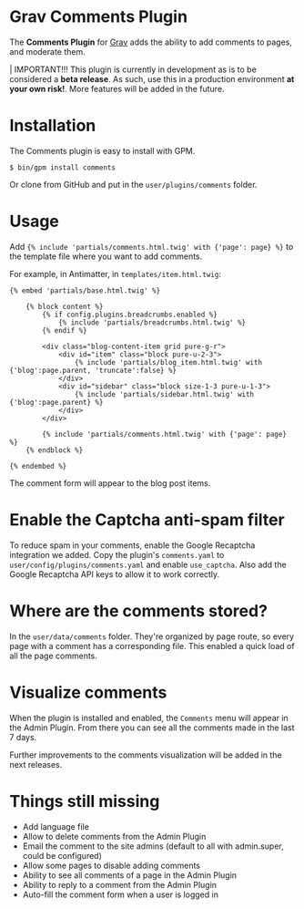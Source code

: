 # Grav Comments Plugin

The **Comments Plugin** for [Grav](http://github.com/getgrav/grav) adds the ability to add comments to pages, and moderate them.

| IMPORTANT!!! This plugin is currently in development as is to be considered a **beta release**.  As such, use this in a production environment **at your own risk!**. More features will be added in the future.

# Installation

The Comments plugin is easy to install with GPM.

```
$ bin/gpm install comments
```

Or clone from GitHub and put in the `user/plugins/comments` folder.

# Usage

Add `{% include 'partials/comments.html.twig' with {'page': page} %}` to the template file where you want to add comments.

For example, in Antimatter, in `templates/item.html.twig`:

```twig
{% embed 'partials/base.html.twig' %}

    {% block content %}
        {% if config.plugins.breadcrumbs.enabled %}
            {% include 'partials/breadcrumbs.html.twig' %}
        {% endif %}

        <div class="blog-content-item grid pure-g-r">
            <div id="item" class="block pure-u-2-3">
                {% include 'partials/blog_item.html.twig' with {'blog':page.parent, 'truncate':false} %}
            </div>
            <div id="sidebar" class="block size-1-3 pure-u-1-3">
                {% include 'partials/sidebar.html.twig' with {'blog':page.parent} %}
            </div>
        </div>

        {% include 'partials/comments.html.twig' with {'page': page} %}
    {% endblock %}

{% endembed %}
```

The comment form will appear to the blog post items.

# Enable the Captcha anti-spam filter

To reduce spam in your comments, enable the Google Recaptcha integration we added. Copy the plugin's `comments.yaml` to `user/config/plugins/comments.yaml` and enable `use_captcha`. Also add the Google Recaptcha API keys to allow it to work correctly.

# Where are the comments stored?

In the `user/data/comments` folder. They're organized by page route, so every page with a comment has a corresponding file. This enabled a quick load of all the page comments.

# Visualize comments

When the plugin is installed and enabled, the `Comments` menu will appear in the Admin Plugin. From there you can see all the comments made in the last 7 days.

Further improvements to the comments visualization will be added in the next releases.

# Things still missing

- Add language file
- Allow to delete comments from the Admin Plugin
- Email the comment to the site admins (default to all with admin.super, could be configured)
- Allow some pages to disable adding comments
- Ability to see all comments of a page in the Admin Plugin
- Ability to reply to a comment from the Admin Plugin
- Auto-fill the comment form when a user is logged in